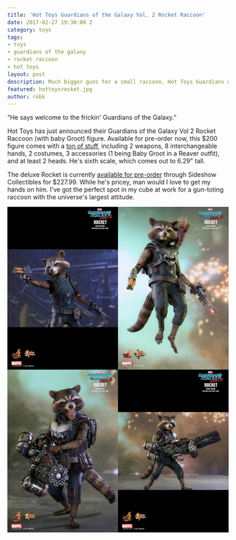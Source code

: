```yaml
---
title: 'Hot Toys Guardians of the Galaxy Vol. 2 Rocket Raccoon'
date: 2017-02-27 19:30:00 Z
category: toys
tags:
- toys
- guardians of the galaxy
- rocket raccoon
- hot toys
layout: post
description: Much bigger guns for a small raccoon. Hot Toys Guardians of the Galaxy Vol. 2 Rocket Raccoon looks amazing.
featured: hottoysrocket.jpg
author: robk
---
```


“He says welcome to the frickin' Guardians of the Galaxy.”

Hot Toys has just announced their Guardians of the Galaxy Vol 2 Rocket Raccoon (with baby Groot) figure. Available for pre-order now, this $200 figure comes with a [ton of stuff](http://www.hottoys.com.hk/productDetail.php?productID=464), including 2 weapons, 8 interchangeable hands, 2 costumes, 3 accessories (1 being Baby Groot in a Reaver outfit), and at least 2 heads. He's sixth scale, which comes out to 6.29" tall.

The deluxe Rocket is currently [available for pre-order](https://www.sideshowtoy.com/collectibles/marvel-rocket-deluxe-version-hot-toys-902965/) through Sideshow Collectibles for $227.99. While he's pricey, man would I love to get my hands on him. I've got the perfect spot in my cube at work for a gun-toting raccoon with the universe's largest attitude.

![Rocket Shots](/images/hottoys/rocketvol2.jpg)
